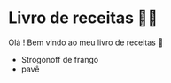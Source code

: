 # Livro de receitas :man_cook:

 Olá ! Bem vindo ao meu livro de receitas :wave:

- Strogonoff de frango
- pavê
